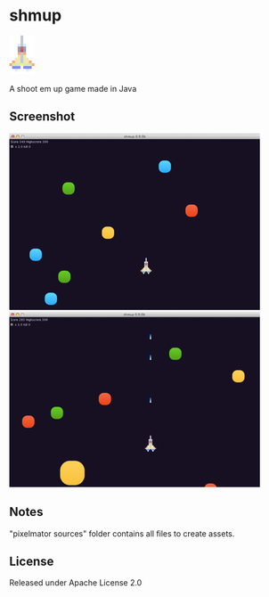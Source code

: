 # shmup

![ui](screenshots/shmupicon.png "icon")

A shoot em up game made in Java

## Screenshot

![ui](screenshots/shmup1.png "1")
![ui](screenshots/shmup2.png "2")

## Notes

"pixelmator sources" folder contains all files to create assets.

## License

Released under Apache License 2.0